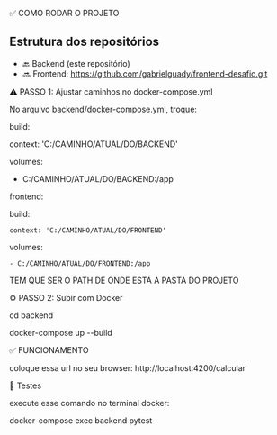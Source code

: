 ✅ COMO RODAR O PROJETO

## Estrutura dos repositórios
- 🔙 Backend (este repositório)
- 🔜 Frontend: https://github.com/gabrielguady/frontend-desafio.git

⚠️ PASSO 1: Ajustar caminhos no docker-compose.yml

No arquivo backend/docker-compose.yml, troque:

build:

  context: 'C:/CAMINHO/ATUAL/DO/BACKEND'
  
volumes:

  - C:/CAMINHO/ATUAL/DO/BACKEND:/app

frontend:

  build:
  
    context: 'C:/CAMINHO/ATUAL/DO/FRONTEND'
    
  volumes:
  
    - C:/CAMINHO/ATUAL/DO/FRONTEND:/app


TEM QUE SER O PATH DE ONDE ESTÁ A PASTA DO PROJETO


⚙️ PASSO 2: Subir com Docker

cd backend

docker-compose up --build



✅ FUNCIONAMENTO

 coloque essa url no seu browser: http://localhost:4200/calcular

 🧪 Testes

 execute esse comando no terminal docker: 
 
 docker-compose exec backend pytest
